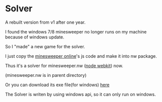 # Solver

A rebuilt version from v1 after one year.

I found the windows 7/8 minesweeper no longer runs on my machine because of windows update.

So I "made" a new game for the solver.

I just copy the [minesweeper online](http://minesweeperonline.com/)'s js code and make it into nw package.

Thus it's a solver for minesweeper.nw ([node webkit](https://github.com/nwjs/nw.js/)) now.

(minesweeper.nw is in parent directory)

Or you can download its exe file(for windows) [here](https://mega.nz/#F!5E8CVQJS!j0trk6Zy8GoOk36M3xTbEg)

The Solver is writen by using windows api, so it can only run on windows.
